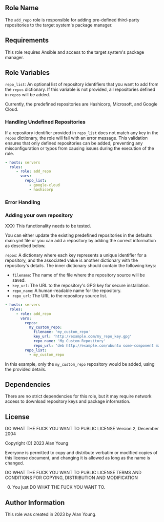 ## Role Name

The `add_repo` role is responsible for adding pre-defined third-party
repositories to the target system's package manager.

## Requirements

This role requires Ansible and access to the target system's package manager.

## Role Variables

`repo_list`: An optional list of repository identifiers that you want to add
from the `repos` dictionary. If this variable is not provided, all
repositories defined in `repos` will be added.

Currently, the predefined repositories are Hashicorp, Microsoft, and Google
Cloud.

### Handling Undefined Repositories

If a repository identifier provided in `repo_list` does not match any key in the `repos` dictionary, the role will fail with an error message. This validation ensures that only defined repositories can be added, preventing any misconfiguration or typos from causing issues during the execution of the role.

```yaml
- hosts: servers
  roles:
     - role: add_repo
       vars:
         repo_list:
           - google-cloud
           - hashicorp
```

### Error Handling


### Adding your own repository

XXX: This functionality needs to be tested.

You can either update the existing predefined repositories in the defaults
main.yml file or you can add a repository by adding the correct information as
described below.

`repos`: A dictionary where each key represents a unique identifier for
a repository, and the associated value is another dictionary with the
repository's details. The inner dictionary should contain the following keys:

- `filename`: The name of the file where the repository source will be saved.
- `key_url`: The URL to the repository's GPG key for secure installation.
- `repo_name`: A human-readable name for the repository.
- `repo_url`: The URL to the repository source list.

```yaml
- hosts: servers
  roles:
     - role: add_repo
       vars:
         repos:
           my_custom_repo:
             filename: 'my_custom_repo'
             key_url: 'http://example.com/my_repo_key.gpg'
             repo_name: 'My Custom Repository'
             repo_url: 'deb http://example.com/ubuntu some-component main'
         repo_list:
           - my_custom_repo
```

In this example, only the `my_custom_repo` repository would be added, using
the provided details.

## Dependencies

There are no strict dependencies for this role, but it may require network
access to download repository keys and package information.

## License

DO WHAT THE FUCK YOU WANT TO PUBLIC LICENSE
Version 2, December 2004

Copyright (C) 2023 Alan Young

Everyone is permitted to copy and distribute verbatim or modified
copies of this license document, and changing it is allowed as long
as the name is changed.

DO WHAT THE FUCK YOU WANT TO PUBLIC LICENSE
TERMS AND CONDITIONS FOR COPYING, DISTRIBUTION AND MODIFICATION

0. You just DO WHAT THE FUCK YOU WANT TO.

## Author Information

This role was created in 2023 by Alan Young.
